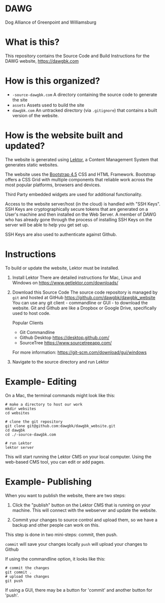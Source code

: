 DAWG
====

Dog Alliance of Greenpoint and Williamsburg


What is this?
=============

This repository contains the Source Code and Build Instructions for the DAWG
website, https://dawgbk.com


How is this organized?
======================

* `-source-dawgbk.com` A directory containing the source code to generate the
  site
* `assets` Assets used to build the site
* `dawgbk.com` An untracked directory (via `.gitignore`) that contains a built
  version of the website.


How is the website built and updated?
=====================================

The website is generated using [Lektor](https://www.getlektor.com/), a Content
Management System that generates static websites.

The website uses the
[Bootstrap 4.5](https://getbootstrap.com/docs/4.5/getting-started/introduction/)
CSS and HTML Framework. Bootstrap offers a CSS Grid with multiple components that
reliable work across the most popular platforms, browsers and devices.

Third Party embedded widgets are used for additional functionality.

Access to the website server/host (in the cloud) is handled with "SSH Keys".
SSH Keys are cryptographically secure tokens that are generated on a User's
machine and then installed on the Web Server.  A member of DAWG who has already
gone through the process of installing SSH Keys on the server will be able to
help you get set up.

SSH Keys are also used to authenticate against Github.

Instructions 
============

To build or update the website, Lektor must be installed.

1. Install Lektor 
   There are detailed instructions for Mac, Linux and Windows on
   https://www.getlektor.com/downloads/

2. Download this Source Code
   The source code repository is managed by `git` and hosted at GitHub https://github.com/dawgbk/dawgbk_website
   You can use any git client - commandline or GUI - to download the website.
   Git and Github are like a Dropbox or Google Drive, specifically used to host code.
   
   Popular Clients
   * Git Commandline
   * Github Desktop https://desktop.github.com/
   * SourceTree https://www.sourcetreeapp.com/
   
   For more information: https://git-scm.com/download/gui/windows
   

3. Navigate to the source directory and run Lektor


Example- Editing
================

On a Mac, the terminal commands might look like this:

    # make a directory to host our work
    mkdir websites
    cd websites
    
    # clone the git repository
    git clone git@github.com:dawgbk/dawgbk_website.git
    cd dawgbk
    cd ./-source-dawgbk.com
    
    # run Lektor
    lektor server

This will start running the Lektor CMS on your local computer. Using the web-based
CMS tool, you can edit or add pages.

Example- Publishing
===================

When you want to publish the website, there are two steps:

1. Click the "publish" button on the Lektor CMS that is running on your machine.
  This will connect with the webserver and update the website.

2. Commit your changes to source control and upload them, so we have a backup and
   other people can work on this.
     
  This step is done in two mini-steps: commit, then push.
  
  `commit` will save your changes locally
  `push` will upload your changes to Github
  
  If using the commandline option, it looks like this:
  
    # commit the changes
    git commit .
    # upload the changes
    git push 

  If using a GUI, there may be a button for 'commit' and another button for 'push'.

